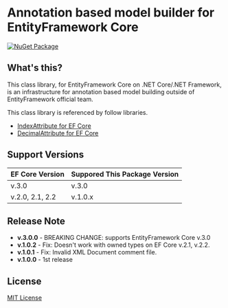 # Annotation based model builder for EntityFramework Core  
[![NuGet Package](https://img.shields.io/nuget/v/Toolbelt.EntityFrameworkCore.AnnotationBasedModelBuilder.svg)](https://www.nuget.org/packages/Toolbelt.EntityFrameworkCore.AnnotationBasedModelBuilder/)

## What's this?

This class library, for EntityFramework Core on .NET Core/.NET Framework, is an infrastructure for annotation based model building outside of EntityFramework official team.

This class library is referenced by follow libraries.

- [IndexAttribute for EF Core](https://www.nuget.org/packages/Toolbelt.EntityFrameworkCore.IndexAttribute/)
- [DecimalAttribute for EF Core](https://www.nuget.org/packages/Toolbelt.EntityFrameworkCore.DecimalAttribute/)

## Support Versions

EF Core Version | Suppored This Package Version
----------------|------------------------------
v.3.0           | v.3.0
v.2.0, 2.1, 2.2 | v.1.0.x

## Release Note

- **v.3.0.0** - BREAKING CHANGE: supports EntityFramework Core v.3.0
- **v.1.0.2** - Fix: Doesn't work with owned types on EF Core v.2.1, v.2.2.
- **v.1.0.1** - Fix: Invalid XML Document comment file.
- **v.1.0.0** - 1st release


## License

[MIT License](https://github.com/jsakamoto/EntityFrameworkCore.AnnotationBasedModelBuilder/blob/master/LICENSE)

